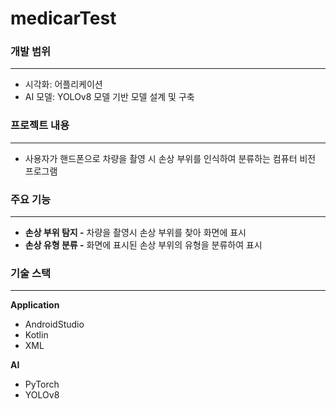# medicarTest

### 개발 범위

---

- 시각화: 어플리케이션
- AI 모델: YOLOv8 모델 기반 모델 설계 및 구축

### 프로젝트 내용

---

- 사용자가 핸드폰으로 차량을 촬영 시 손상 부위를 인식하여 분류하는 컴퓨터 비전 프로그램

### 주요 기능

---

- **손상 부위 탐지 -** 차량을 촬영시 손상 부위를 찾아 화면에 표시
- **손상 유형 분류 -** 화면에 표시된 손상 부위의 유형을 분류하여 표시

### 기술 스택

---

**Application**

- AndroidStudio
- Kotlin
- XML

**AI**

- PyTorch
- YOLOv8